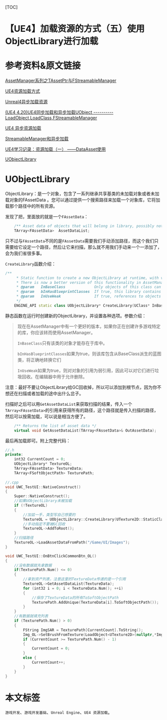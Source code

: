 [TOC]

# 【UE4】加载资源的方式（五）使用ObjectLibrary进行加载

# 参考资料&原文链接

[AssetManager系列之TAssetPtr与FStreamableManager](https://zhuanlan.zhihu.com/p/80846277)

[UE4资源加载方式](https://www.sohu.com/a/203578475_667928)

[Unreal4异步加载资源](https://zhuanlan.zhihu.com/p/369304308)

[(UE4 4.20)UE4同步加载和异步加载UObject ----------LoadObject,LoadClass,FStreamableManager](https://blog.csdn.net/qq_29523119/article/details/84455486)

[UE4 异步资源加载](https://blog.csdn.net/mmqqyyqqyyq/article/details/84001778)

[StreamableManager和异步加载](https://blog.csdn.net/ywjun0919/article/details/92798152)

[UE4学习记录：资源加载（一） ——DataAsset使用](https://blog.csdn.net/hyf2713/article/details/104972017)

[UObjectLibrary](https://docs.unrealengine.com/4.27/en-US/API/Runtime/Engine/Engine/UObjectLibrary/)

# UObjectLibrary

ObjectLibrary：是一个对象，包含了一系列继承共享基类的未加载对象或者未加载对象的FAssetData 。您可以通过提供一个搜索路径来加载一个对象库，它将加载那个路径中的所有资源。

发现了把，里面放的就是一个`FAssetData`：

```c++
	/** Asset data of objects that will belong in library, possibly not loaded yet */
	TArray<FAssetData>	AssetDataList;
```

只不过与`FAssetData`不同的是`FAssetData`需要我们手动添加路径，而这个我们只需要给它设定一个路径，然后让它来扫描，那么就不用我们手动来一个一添加了，会为我们省很多事。

`CreateLibrary`函数介绍：

```c++
/** 
	 * Static function to create a new ObjectLibrary at runtime, with various options set
	 * There is now a better version of this functionality in AssetManager, if you are creating many game-specific libraries you should switch to using AssetManager instead
	 * @param	InBaseClass				Only objects of this class can exist in the library
	 * @param	bInHasBlueprintClasses	If true, this library contains blueprint classes derived from BaseClass, will convert them correctly
	 * @param	InUseWeak				If true, references to objects are weak, so they can be garbage collected. Useful in the editor to allow deletion
	 */
	ENGINE_API static class UObjectLibrary* CreateLibrary(UClass* InBaseClass, bool bInHasBlueprintClasses, bool bInUseWeak);
```

静态函数在运行时创建新的ObjectLibrary，并设置各种选项。参数介绍：

> 现在在AssetManager中有一个更好的版本，如果你正在创建许多游戏特定的库，你应该转而使用AssetManager。
>
> `InBaseClass`只有该类的对象才能存在于库中。
>
> `bInHasBlueprintClasses`如果为true，则该库包含从BaseClass派生的蓝图类，将正确地转换它们
>
> `InUseWeak`如果为true，则对对象的引用为弱引用，因此可以对它们进行垃圾回收。在编辑器中用于允许删除。

注意：最好不要让ObjectLibrary给GC回收掉，所以可以添加到根节点，因为你不想还在扫描或者加载的途中出什么岔子。

扫描好之后可以用`GetAssetDataList`来获取扫描的结果，传入一个`TArray<FAssetData>`的引用来获得所有的路径，这个路径就是传入扫描的路径，然后可以按需加载，可以说是相当方便了。

```c++
	/** Returns the list of asset data */
	virtual void GetAssetDataList(TArray<FAssetData>& OutAssetData);
```

最后再加载即可。附上完整代码：

```c++
//.h
private:
	int32 CurrentCount = 0;
	UObjectLibrary* TextureOL;
	TArray<FAssetData> TextureData;
	TArray<FSoftObjectPath> TexturePath;
	
//.cpp
void UWC_TestUI::NativeConstruct()
{
	Super::NativeConstruct();
	//如果UObjectLibrary未被加载
	if (!TextureOL)
	{
		//加兹一手，类型写自己想要的
		TextureOL = UObjectLibrary::CreateLibrary(UTexture2D::StaticClass(), false, false);
		//手动指定不要被GC回收
		TextureOL->AddToRoot();
	}
	//扫描路径
	TextureOL->LoadAssetDataFromPath("/Game/UI/Images");
}

void UWC_TestUI::OnBtnClickCommonBtn_OL()
{
	//没有数据就先拿数据
	if(TexturePath.Num() <= 0)
	{
		//拿到资产列表，注意这里的TextureData传递的是一个引用
		TextureOL->GetAssetDataList(TextureData);
		for (int32 i = 0; i < TextureData.Num(); ++i)
		{
			//保存了TextureData的所有ToSoftObjectPath
			TexturePath.AddUnique(TextureData[i].ToSoftObjectPath());
		}
	}
	//有数据就填充列表
	if (TexturePath.Num() > 0)
	{
		FString ImgSAR = TexturePath[CurrentCount].ToString();
		Img_OL->SetBrushFromTexture(LoadObject<UTexture2D>(nullptr,*ImgSAR));
		if (CurrentCount >= TexturePath.Num() - 1)
		{
			CurrentCount = 0;
		}
		else {
			CurrentCount++;
		}
	}
}
```

# 本文标签

`游戏开发`、`游戏开发基础`、`Unreal Engine`、`UE4 资源加载`。
